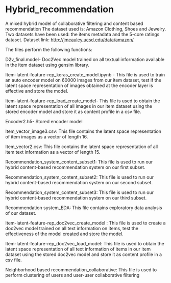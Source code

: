 # Hybrid_recommendation
A mixed hybrid model of collaborative filtering and content based recommendation
The dataset used is: Amazon Clothing, Shoes and Jewelry. Two datasets have been used: the items metadata and the 5-core ratings dataset. 
Dataset link: http://jmcauley.ucsd.edu/data/amazon/

The files perform the following functions:

D2v_final.model- Doc2Vec model trained on all textual information available in the item dataset using gensim library.

Item-latent-feature-rep_keras_create_model.ipynb - This file is used to train an auto encoder model on 60000 images from our item dataset, test if the latent space representation of images obtained at the encoder layer is effective and store the model.

Item-latent-feature-rep_load_create_model- This file is used to obtain the latent space representation of all images in our item dataset using the stored encoder model and store it as content profile in a csv file. 

Encoder2.h5- Stored encoder model

Item_vector_image3.csv: This file contains the latent space representation of item images as a vector of length 16.

Item_vector2.csv: This file contains the latent space representation of all item text information as a vector of length 15.

Recommendation_system_content_subset1: This file is used to run our hybrid content-based recommendation system on our first subset.

Recommendation_system_content_subset2: This file is used to run our hybrid content-based recommendation system on our second subset.

Recommendation_system_content_subset3: This file is used to run our hybrid content-based recommendation system on our third subset.

Recommendation system_EDA: This file contains exploratory data analysis of our dataset.

Item-latent-feature-rep_doc2vec_create_model : This file is used to create a doc2vec model trained on all text information on items, test the effectiveness of the model created and store the model.

Item-latent-feature-rep_doc2vec_load_model: This file is used to obtain the latent space representation of all text information of items in our item dataset using the stored doc2vec model and store it as content profile in a csv file. 

Neighborhood based recommendation_collaborative: This file is used to perform clustering of users and user-user collaborative filtering
